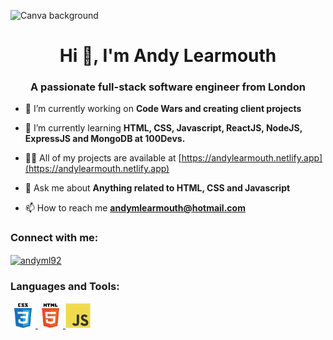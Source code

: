 ![Canva background](https://user-images.githubusercontent.com/108182837/200114175-d4e1a176-3368-4d55-b3b6-4d1dd11eaced.jpeg)
<h1 align="center">Hi 👋, I'm Andy Learmouth</h1>
<h3 align="center">A passionate full-stack software engineer from London</h3>

- 🔭 I’m currently working on **Code Wars and creating client projects**

- 🌱 I’m currently learning **HTML, CSS, Javascript, ReactJS, NodeJS, ExpressJS and MongoDB at 100Devs.**

- 👨‍💻 All of my projects are available at [https://andylearmouth.netlify.app](https://andylearmouth.netlify.app)

- 💬 Ask me about **Anything related to HTML, CSS and Javascript**

- 📫 How to reach me **andymlearmouth@hotmail.com**

<h3 align="left">Connect with me:</h3>
<p align="left">
<a href="https://twitter.com/andyml92" target="blank"><img align="center" src="https://raw.githubusercontent.com/rahuldkjain/github-profile-readme-generator/master/src/images/icons/Social/twitter.svg" alt="andyml92" height="30" width="40" /></a>
</p>

<h3 align="left">Languages and Tools:</h3>
<p align="left"> <a href="https://www.w3schools.com/css/" target="_blank" rel="noreferrer"> <img src="https://raw.githubusercontent.com/devicons/devicon/master/icons/css3/css3-original-wordmark.svg" alt="css3" width="40" height="40"/> </a> <a href="https://www.w3.org/html/" target="_blank" rel="noreferrer"> <img src="https://raw.githubusercontent.com/devicons/devicon/master/icons/html5/html5-original-wordmark.svg" alt="html5" width="40" height="40"/> </a> <a href="https://developer.mozilla.org/en-US/docs/Web/JavaScript" target="_blank" rel="noreferrer"> <img src="https://raw.githubusercontent.com/devicons/devicon/master/icons/javascript/javascript-original.svg" alt="javascript" width="40" height="40"/> </a> </p>
